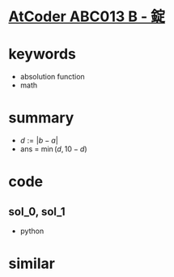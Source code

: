 # [AtCoder ABC013 B - 錠](https://atcoder.jp/contests/abc013/tasks/abc013_2)


# keywords 
- absolution function
- math


# summary 
- $d := |b - a|$
- ans = $\min{(d, 10 - d)}$


# code 
## sol_0, sol_1
- python


# similar 